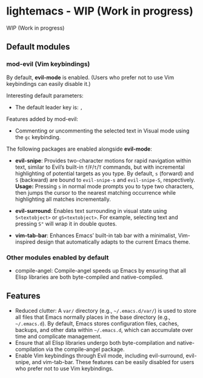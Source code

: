 # lightemacs - WIP (Work in progress)

WIP (Work in progress)

## Default modules

### mod-evil (Vim keybindings)

By default, **evil-mode** is enabled. (Users who prefer not to use Vim keybindings can easily disable it.)

Interesting default parameters:

- The default leader key is: `,`

Features added by mod-evil:

- Commenting or uncommenting the selected text in Visual mode using the `gc` keybinding.

The following packages are enabled alongside **evil-mode**:

- **evil-snipe**: Provides two-character motions for rapid navigation within text, similar to Evil’s built-in `f`/`F`/`t`/`T` commands, but with incremental highlighting of potential targets as you type. By default, `s` (forward) and `S` (backward) are bound to `evil-snipe-s` and `evil-snipe-S`, respectively. **Usage:** Pressing `s` in normal mode prompts you to type two characters, then jumps the cursor to the nearest matching occurrence while highlighting all matches incrementally.

- **evil-surround**: Enables text surrounding in visual state using `S<textobject>` or `gS<textobject>`. For example, selecting text and pressing `S"` will wrap it in double quotes.

- **vim-tab-bar**: Enhances Emacs’ built-in tab bar with a minimalist, Vim-inspired design that automatically adapts to the current Emacs theme.

### Other modules enabled by default

- compile-angel: Compile-angel speeds up Emacs by ensuring that all Elisp libraries are both byte-compiled and native-compiled.

## Features

- Reduced clutter: A `var/` directory (e.g., `~/.emacs.d/var/`) is used to store all files that Emacs normally places in the base directory (e.g., `~/.emacs.d`). By default, Emacs stores configuration files, caches, backups, and other data within `~/.emacs.d`, which can accumulate over time and complicate management.
- Ensure that all Elisp libraries undergo both byte-compilation and native-compilation via the compile-angel package.
- Enable Vim keybindings through Evil mode, including evil-surround, evil-snipe, and vim-tab-bar. These features can be easily disabled for users who prefer not to use Vim keybindings.
